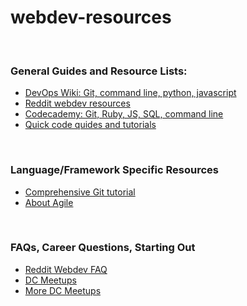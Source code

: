 # webdev-resources
<br> 
<h3>General Guides and Resource Lists:</h3>
<ul>
<li><a href="https://github.com/Leo-G/DevopsWiki"> DevOps Wiki: Git, command line, python, javascript </a></li>
<li><a href="https://www.reddit.com/r/webdev/comments/1v7en8/webdev_resources/"> Reddit webdev resources </a></li>
<li><a href="https://www.codecademy.com/learn"> Codecademy: Git, Ruby, JS, SQL, command line </a></li>
<li><a href="http://code.tutsplus.com/categories/web-development"> Quick code quides and tutorials </a></li>

</ul>

<br> 
<h3>Language/Framework Specific Resources</h3>
<ul>
<li><a href="http://www.vogella.com/tutorials/Git/article.html#gitdefintion_tools1"> Comprehensive Git tutorial </a></li>
<li><a href="https://www.agilealliance.org/agile101/"> About Agile </a></li>


</ul>
<br>
<h3>FAQs, Career Questions, Starting Out</h3>
<ul>
<li><a href="https://www.reddit.com/r/webdev/wiki/faq"> Reddit Webdev FAQ </a></li>
<li><a href="http://www.meetup.com/find/events/"> DC Meetups </a></li>
<li><a href="http://technical.ly/dc/2014/07/10/washington-dc-tech-meetup-groups/"> More DC Meetups </a></li>
